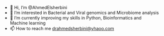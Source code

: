- 👋 Hi, I’m @AhmedElsherbini
- 👀 I’m interested in Bacterial and Viral genomics and Microbiome analysis
- 🌱 I’m currently improving my skills in Python, Bioinformatics and Machine learning
- 📫 How to reach me drahmedsherbini@yhaoo.com

<!---
AhmedElsherbini/AhmedElsherbini is a ✨ special ✨ repository because its `README.md` (this file) appears on your GitHub profile.
You can click the Preview link to take a look at your changes.
--->
